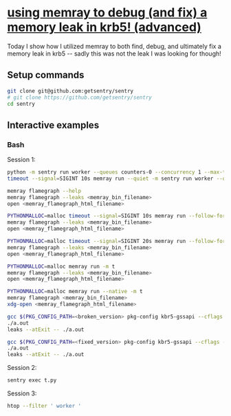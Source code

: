 # [using memray to debug (and fix) a memory leak in krb5! (advanced)](https://youtu.be/bw5AHdZA7e4)

Today I show how I utilized memray to both find, debug, and ultimately fix a memory leak in krb5 -- sadly this was not the leak I was looking for though!

## Setup commands

```bash
git clone git@github.com:getsentry/sentry
# git clone https://github.com/getsentry/sentry
cd sentry
```

## Interactive examples

### Bash

Session 1:

```bash
python -m sentry run worker --queues counters-0 --concurrency 1 --max-tasks-per-child 1000000000
timeout --signal=SIGINT 10s memray run --quiet -m sentry run worker --queues counters-0 --concurrency 1 --max-tasks-per-child 1000000000

memray flamegraph --help
memray flamegraph --leaks <memray_bin_filename>
open <memray_flamegraph_html_filename>

PYTHONMALLOC=malloc timeout --signal=SIGINT 10s memray run --follow-fork --quiet -m sentry run worker --queues counters-0 --concurrency 1 --max-tasks-per-child 1000000000
memray flamegraph --leaks <memray_bin_filename>
open <memray_flamegraph_html_filename>

PYTHONMALLOC=malloc timeout --signal=SIGINT 20s memray run --follow-fork --quiet -m sentry run worker --queues counters-0 --concurrency 1 --max-tasks-per-child 1000000000
memray flamegraph --leaks <memray_bin_filename>
open <memray_flamegraph_html_filename>

PYTHONMALLOC=malloc memray run -m t
memray flamegraph --leaks <memray_bin_filename>
open <memray_flamegraph_html_filename>

PYTHONMALLOC=malloc memray run --native -m t
memray flamegraph <memray_bin_filename>
xdg-open <memray_flamegraph_html_filename>

gcc $(PKG_CONFIG_PATH=<broken_version> pkg-config kbr5-gssapi --cflags --libs) t.c
./a.out
leaks --atExit -- ./a.out

gcc $(PKG_CONFIG_PATH=<fixed_version> pkg-config kbr5-gssapi --cflags --libs) t.c
./a.out
leaks --atExit -- ./a.out
```

Session 2:

```bash
sentry exec t.py
```

Session 3:

```bash
htop --filter ' worker '
```
